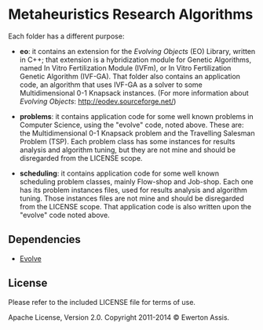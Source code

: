 
# Metaheuristics Research Algorithms

Each folder has a different purpose:

* **eo**: it contains an extension for the *Evolving Objects* (EO) Library, written in C++; that extension is a hybridization module for Genetic
Algorithms, named In Vitro Fertilization Module (IVFm), or In Vitro Fertilization Genetic Algorithm (IVF-GA). That folder also contains an
application code, an algorithm that uses IVF-GA as a solver to some Multidimensional 0-1 Knapsack instances. (For more information about *Evolving Objects*:
http://eodev.sourceforge.net/)

* **problems**: it contains application code for some well known problems in Computer Science, using the "evolve" code, noted above. These are:
the Multidimensional 0-1 Knapsack problem and the Travelling Salesman Problem (TSP). Each problem class has some instances for results analysis
and algorithm tuning, but they are not mine and should be disregarded from the LICENSE scope.

* **scheduling**: it contains application code for some well known scheduling problem classes, mainly Flow-shop and Job-shop. Each one has its
problem instances files, used for results analysis and algorithm tuning. Those instances files are not mine and should be disregarded from the
LICENSE scope. That application code is also written upon the "evolve" code noted above.

## Dependencies

 * [Evolve](http://evolvecode.org/)

## License

Please refer to the included LICENSE file for terms of use.

Apache License, Version 2.0. Copyright 2011-2014 &copy; Ewerton Assis.
